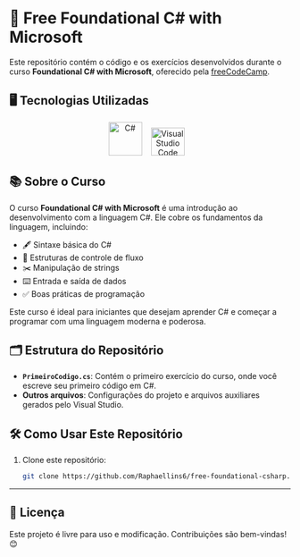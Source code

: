 # 🚀 Free Foundational C# with Microsoft

Este repositório contém o código e os exercícios desenvolvidos durante o curso **Foundational C# with Microsoft**, oferecido pela [freeCodeCamp](https://www.freecodecamp.org/learn/foundational-c-sharp-with-microsoft#write-your-first-code-using-c-sharp).

## 🖥️ Tecnologias Utilizadas

<p align="center"> 
<img src="https://cdn.jsdelivr.net/gh/devicons/devicon/icons/csharp/csharp-original.svg" alt="C#" width="60" height="60" /> &nbsp;&nbsp;
<img src="https://upload.wikimedia.org/wikipedia/commons/thumb/9/9a/Visual_Studio_Code_1.35_icon.svg/2048px-Visual_Studio_Code_1.35_icon.svg.png" alt="Visual Studio Code" width="60" height="50"/> &nbsp;&nbsp;


## 📚 Sobre o Curso

O curso **Foundational C# with Microsoft** é uma introdução ao desenvolvimento com a linguagem C#. Ele cobre os fundamentos da linguagem, incluindo:

- 🖋️ Sintaxe básica do C#
- 🔄 Estruturas de controle de fluxo
- ✂️ Manipulação de strings
- ⌨️ Entrada e saída de dados
- ✅ Boas práticas de programação

Este curso é ideal para iniciantes que desejam aprender C# e começar a programar com uma linguagem moderna e poderosa.

## 🗂️ Estrutura do Repositório

- **`PrimeiroCodigo.cs`**: Contém o primeiro exercício do curso, onde você escreve seu primeiro código em C#.
- **Outros arquivos**: Configurações do projeto e arquivos auxiliares gerados pelo Visual Studio.

## 🛠️ Como Usar Este Repositório

1. Clone este repositório:
   ```bash
   git clone https://github.com/Raphaellins6/free-foundational-csharp.git
   ```

---

## 📜 Licença

Este projeto é livre para uso e modificação. Contribuições são bem-vindas! 😊